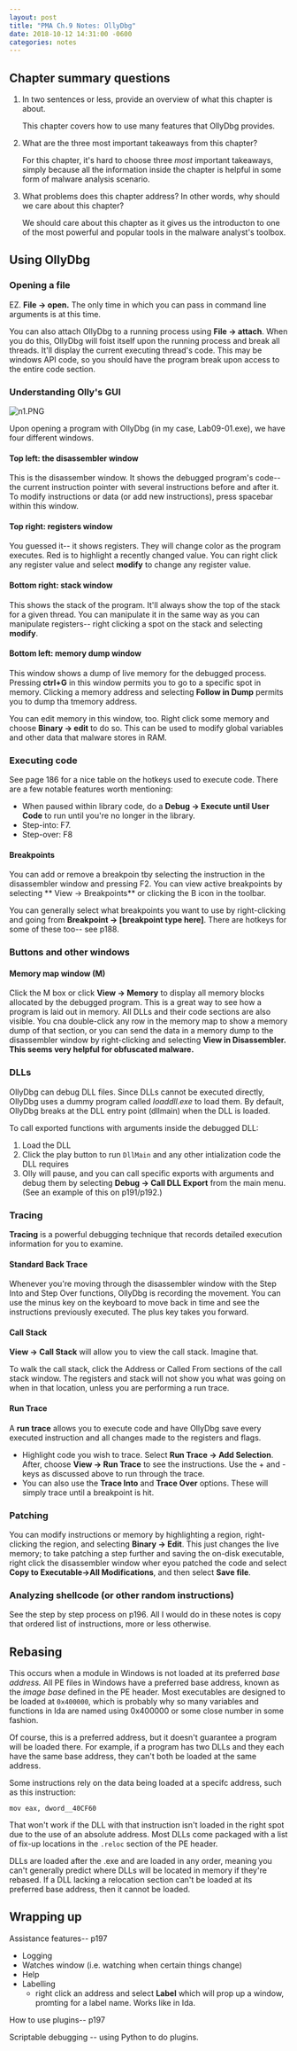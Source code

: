 ```yaml
---
layout: post
title: "PMA Ch.9 Notes: OllyDbg"
date: 2018-10-12 14:31:00 -0600
categories: notes
---
```



## Chapter summary questions
1. In two sentences or less, provide an overview of what this chapter is about.

	This chapter covers how to use many features that OllyDbg provides.

2. What are the three most important takeaways from this chapter?
	
	For this chapter, it's hard to choose three *most* important takeaways, simply because all the information inside the chapter is helpful in some form of malware analysis scenario. 

3. What problems does this chapter address? In other words, why should we care about this chapter?

	We should care about this chapter as it gives us the introducton to one of the most powerful and popular tools in the malware analyst's toolbox. 


## Using OllyDbg

### Opening a file
EZ. **File -> open.** The only time in which you can pass in command line arguments is at this time. 

You can also attach OllyDbg to a running process using **File -> attach**. When you do this, OllyDbg will foist itself upon the running process and break all threads. It'll display the current executing thread's code. This may be windows API code, so you should have the program break upon access to the entire code section. 


### Understanding Olly's GUI

![n1.PNG](/files/ch9sc/n1.PNG)

Upon opening a program with OllyDbg (in my case, Lab09-01.exe), we have four different windows. 

#### Top left: the disassembler window
This is the disassember window. It shows the debugged program's code-- the current instruction pointer with several instructions before and after it. To modify instructions or data (or add new instructions), press spacebar within this window. 


#### Top right: registers window
You guessed it-- it shows registers. They will change color as the program executes. Red is to highlight a recently changed value. You can right click any register value and select **modify** to change any register value. 

#### Bottom right: stack window
This shows the stack of the program. It'll always show the top of the stack for a given thread. You can manipulate it in the same way as you can manipulate registers-- right clicking a spot on the stack and selecting **modify**. 


#### Bottom left: memory dump window
This window shows a dump of live memory for the debugged process. Pressing **ctrl+G** in this window permits you to go to a specific spot in memory. Clicking a memory address and selecting **Follow in Dump** permits you to dump tha tmemory address. 

You can edit memory in this window, too. Right click some memory and choose **Binary -> edit** to do so. This can be used to modify global variables and other data that malware stores in RAM. 


### Executing code

See page 186 for a nice table on the hotkeys used to execute code. There are a few notable features worth mentioning:
* When paused within library code, do a **Debug -> Execute until User Code** to run until you're no longer in the library. 
* Step-into: F7. 
* Step-over: F8


#### Breakpoints

You can add or remove a breakpoin tby selecting the instruction in the disassembler window and pressing F2. You can view active breakpoints by selecting ** View -> Breakpoints** or clicking the B icon in the toolbar. 

You can generally select what breakpoints you want to use by right-clicking and going from **Breakpoint -> [breakpoint type here]**. There are hotkeys for some of these too-- see p188.


### Buttons and other windows

#### Memory map window (M)
Click the M box or click **View -> Memory** to display all memory blocks allocated by the debugged program. This is a great way to see how a program is laid out in memory. All DLLs and their code sections are also visible. You cna double-click any row in the memory map to show a memory dump of that section, or you can send the data in a memory dump to the disassembler window by right-clicking and selecting **View in Disassembler.** **This seems very helpful for obfuscated malware.**

### DLLs
OllyDbg can debug DLL files. Since DLLs cannot be executed directly, OllyDbg uses a dummy program called *loaddll.exe* to load them. By default, OllyDbg breaks at the DLL entry point (dllmain) when the DLL is loaded.

To call exported functions with arguments inside the debugged DLL:
1. Load the DLL
2. Click the play button to run ``DllMain`` and any other intialization code the DLL requires
3. Olly will pause, and you can call specific exports with arguments and debug them by selecting **Debug -> Call DLL Export** from the main menu. (See an example of this on p191/p192.)



### Tracing
**Tracing** is a powerful debugging technique that records detailed execution information for you to examine. 

#### Standard Back Trace
Whenever you're moving through the disassembler window with the Step Into and Step Over functions, OllyDbg is recording the movement. You can use the minus key on the keyboard to move back in time and see the instructions previously executed. The plus key takes you forward. 

#### Call Stack
**View -> Call Stack** will allow you to view the call stack. Imagine that. 

To walk the call stack, click the Address or Called From sections of the call stack window. The registers and stack will not show you what was going on when in that location, unless you are performing a run trace.


#### Run Trace
A **run trace** allows you to execute code and have OllyDbg save every executed instruction and all changes made to the registers and flags. 

* Highlight code you wish to trace. Select **Run Trace -> Add Selection**. After, choose **View -> Run Trace** to see the instructions. Use the + and - keys as discussed above to run through the trace. 
* You can also use the **Trace Into** and **Trace Over** options. These will simply trace until a breakpoint is hit. 

### Patching
You can modify instructions or memory by highlighting a region, right-clicking the region, and selecting **Binary -> Edit**. This just changes the live memory; to take patching a step further and saving the on-disk executable, right click the disassembler window wher eyou patched the code and select **Copy to Executable->All Modifications**, and then select **Save file**. 

### Analyzing shellcode (or other random instructions)

See the step by step process on p196. All I would do in these notes is copy that ordered list of instructions, more or less otherwise. 




## Rebasing
This occurs when a module in Windows is not loaded at its preferred *base address.* All PE files in Windows have a preferred base address, known as the *image base* defined in the PE header. Most executables are designed to be loaded at ``0x400000``, which is probably why so many variables and functions in Ida are named using 0x400000 or some close number in some fashion. 

Of course, this is a preferred address, but it doesn't guarantee a program will be loaded there. For example, if a program has two DLLs and they each have the same base address, they can't both be loaded at the same address. 

Some instructions rely on the data being loaded at a specifc address, such as this instruction:

``mov eax, dword__40CF60``

That won't work if the DLL with that instruction isn't loaded in the right spot due to the use of an absolute address. Most DLLs come packaged with a list of fix-up locations in the ``.reloc`` section of the PE header. 

DLLs are loaded after the .exe and are loaded in any order, meaning you can't generally predict where DLLs will be located in memory if they're rebased. If a DLL lacking a relocation section can't be loaded at its preferred base address, then it cannot be loaded. 

## Wrapping up

Assistance features-- p197
* Logging
* Watches window (i.e. watching when certain things change)
* Help 
* Labelling
  * right click an address and select **Label** which will prop up a window, promting for a label name. Works like in Ida. 


How to use plugins-- p197

Scriptable debugging -- using Python to do plugins. 



